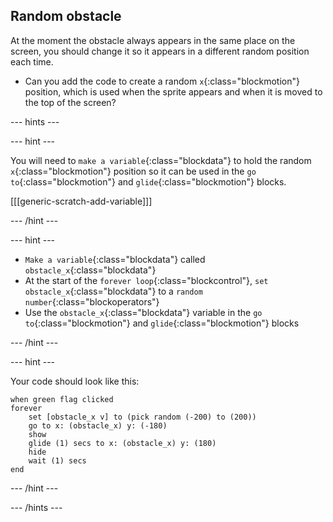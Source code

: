 ## Random obstacle

At the moment the obstacle always appears in the same place on the screen, you should change it so it appears in a different random position each time.

+ Can you add the code to create a random `x`{:class="blockmotion"} position, which is used when the sprite appears and when it is moved to the top of the screen?

--- hints ---

--- hint ---

You will need to `make a variable`{:class="blockdata"} to hold the random `x`{:class="blockmotion"} position so it can be used in the `go to`{:class="blockmotion"} and `glide`{:class="blockmotion"} blocks.

[[[generic-scratch-add-variable]]]

--- /hint ---

--- hint ---

+ `Make a variable`{:class="blockdata"} called `obstacle_x`{:class="blockdata"}
+ At the start of the `forever loop`{:class="blockcontrol"}, `set obstacle_x`{:class="blockdata"} to a `random number`{:class="blockoperators"}
+ Use the `obstacle_x`{:class="blockdata"} variable in the `go to`{:class="blockmotion"} and `glide`{:class="blockmotion"} blocks

--- /hint ---

--- hint ---

Your code should look like this:

```blocks
when green flag clicked
forever 
    set [obstacle_x v] to (pick random (-200) to (200))
    go to x: (obstacle_x) y: (-180)
    show
    glide (1) secs to x: (obstacle_x) y: (180)
    hide
    wait (1) secs
end
```

--- /hint ---

--- /hints ---